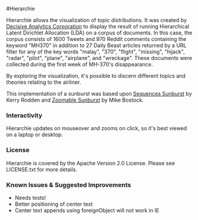 #Hierarchie

Hierarchie allows the visualization of topic distributions. It was created by [Decisive Analytics Corporation](http://www.dac.us/) to display the result of running Hierarchical Latent Dirichlet Allocation (LDA) on a corpus of documents. In this case, the corpus consists of 1600 Tweets and 970 Reddit comments containing the keyword "MH370" in addition to 27 Daily Beast articles returned by a URL filter for any of the key words "malay", "370", "flight", "missing", "hijack", "radar", "pilot", "plane", "airplane", and "wreckage". These documents were collected during the first week of MH-370's disappearance.

By exploring the visualization, it's possible to discern different topics and theories relating to the airliner. 

This implementation of a sunburst was based upon [Sequences Sunburst](http://bl.ocks.org/kerryrodden/7090426) by Kerry Rodden and [Zoomable Sunburst](http://bl.ocks.org/mbostock/4348373) by Mike Bostock.

### Interactivity

Hierarchie updates on mouseover and zooms on click, so it's best viewed on a laptop or desktop. 

### License

Hierarchie is covered by the Apache Version 2.0 License. Please see LICENSE.txt for more details.

### Known Issues & Suggested Improvements
- Needs tests!
- Better positioning of center text
- Center text appends using foreignObject will not work in IE